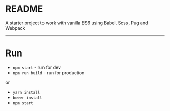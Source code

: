 # README

A starter project to work with vanilla ES6 using Babel, Scss, Pug and Webpack

-----

# Run

* `npm start` - run for dev
* `npm run build` - run for production

or

* `yarn install`
* `bower install`
* `npm start`
